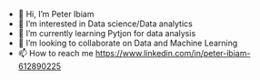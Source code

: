 - 👋 Hi, I’m Peter Ibiam
- 👀 I’m interested in Data science/Data analytics
- 🌱 I’m currently learning Pytjon for data analysis
- 💞️ I’m looking to collaborate on Data and Machine Learning
- 📫 How to reach me https://www.linkedin.com/in/peter-ibiam-612890225

<!---
peteribiam09/peteribiam09 is a ✨ special ✨ repository because its `README.md` (this file) appears on your GitHub profile.
You can click the Preview link to take a look at your changes.
--->
